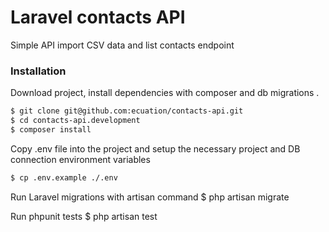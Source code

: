 # Laravel contacts API

Simple API import CSV data and list contacts endpoint
### Installation

Download project, install dependencies with composer and db migrations .
```sh
$ git clone git@github.com:ecuation/contacts-api.git
$ cd contacts-api.development
$ composer install
```

Copy .env file into the project and setup the necessary project and DB connection environment variables
```sh
$ cp .env.example ./.env
```

Run Laravel migrations with artisan command
$ php artisan migrate

Run phpunit tests
$ php artisan test
